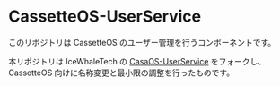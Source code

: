 # CassetteOS-UserService
このリポジトリは CassetteOS のユーザー管理を行うコンポーネントです。

本リポジトリは IceWhaleTech の [CasaOS-UserService](https://github.com/IceWhaleTech/CasaOS-UserService) をフォークし、CassetteOS 向けに名称変更と最小限の調整を行ったものです。
